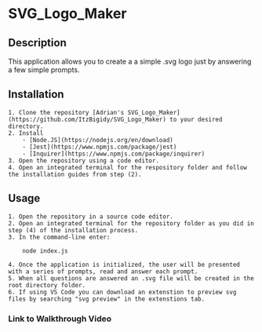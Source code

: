 
# SVG_Logo_Maker

## Description

This application allows you to create a a simple .svg logo just by answering a few simple prompts. 

## Installation

    1. Clone the repository [Adrian's SVG_Logo_Maker](https://github.com/ItzBigidy/SVG_Logo_Maker) to your desired directory.
    2. Install
        - [Node.JS](https://nodejs.org/en/download)
        - [Jest](https://www.npmjs.com/package/jest)
        - [Inquirer](https://www.npmjs.com/package/inquirer) 
    3. Open the repository using a code editor.
    4. Open an integrated terminal for the respository folder and follow the installation guides from step (2).

## Usage

    1. Open the repository in a source code editor.
    2. Open an integrated terminal for the repository folder as you did in step (4) of the installation process.
    3. In the command-line enter:

        node index.js 

    4. Once the application is initialized, the user will be presented with a series of prompts, read and answer each prompt.
    5. When all questions are answered an .svg file will be created in the root directory folder.
    6. If using VS Code you can download an extenstion to preview svg files by searching "svg preview" in the extenstions tab.


### Link to Walkthrough Video
